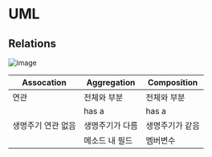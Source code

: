 # UML

## Relations

![image](https://user-images.githubusercontent.com/43198798/110248036-852a9a00-7fb2-11eb-9ba1-3e3bf5f5b3dc.png)

|Assocation|Aggregation|Composition|
|--|--|--|
|연관|전체와 부분|전체와 부분|
||has a|has a|
|생명주기 연관 없음|생명주기가 다름|생명주기가 같음|
||메소드 내 필드|멤버변수|
